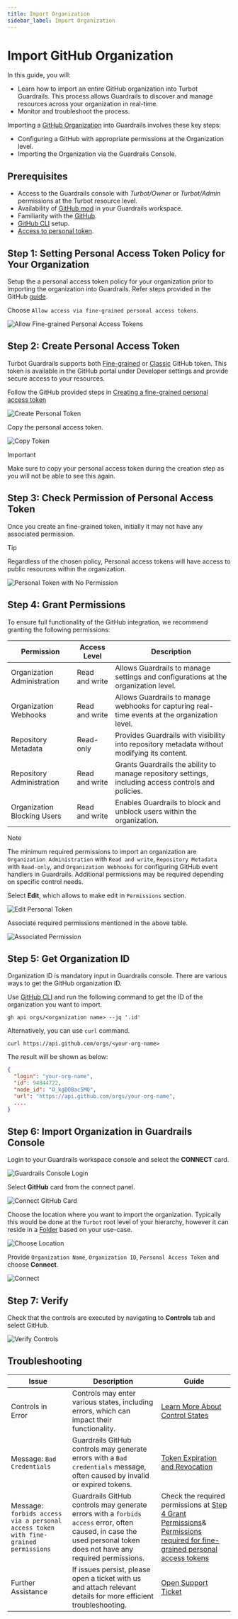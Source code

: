 ```yaml
---
title: Import Organization
sidebar_label: Import Organization
---
```


# Import GitHub Organization

In this guide, you will:

- Learn how to import an entire GitHub organization into Turbot Guardrails. This process allows Guardrails to discover and manage resources across your organization in real-time.
- Monitor and troubleshoot the process.

Importing a [GitHub Organization](https://docs.github.com/en/organizations/collaborating-with-groups-in-organizations/about-organizations) into Guardrails involves these key steps:

- Configuring a GitHub with appropriate permissions at the Organization level.
- Importing the Organization via the Guardrails Console.

## Prerequisites

- Access to the Guardrails console with *Turbot/Owner* or *Turbot/Admin* permissions at the Turbot resource level.
- Availability of [GitHub mod](https://hub.guardrails.turbot.com/mods/github/mods) in your Guardrails workspace.
- Familiarity with the [GitHub](https://github.com/).
- [GitHub CLI](https://docs.github.com/en/github-cli/github-cli/quickstart) setup.
- [Access to personal token](https://docs.github.com/en/authentication/keeping-your-account-and-data-secure/managing-your-personal-access-tokens).

<!-- ## Supported Authentication -->

## Step 1: Setting Personal Access Token Policy for Your Organization

Setup the a personal access token policy for your organization prior to importing the organization into Guardrails. Refer steps provided in the GitHub [guide](https://docs.github.com/en/organizations/managing-programmatic-access-to-your-organization/setting-a-personal-access-token-policy-for-your-organization).

Choose `Allow access via fine-grained personal access tokens`.

![Allow Fine-grained Personal Access Tokens](/images/docs/guardrails/guides/github/import-organization/allow-fine-grained-personal-access-tokens.png)

## Step 2: Create Personal Access Token

Turbot Guardrails supports both [Fine-grained](https://docs.github.com/en/authentication/keeping-your-account-and-data-secure/managing-your-personal-access-tokens#fine-grained-personal-access-tokens) or [Classic](https://docs.github.com/en/authentication/keeping-your-account-and-data-secure/managing-your-personal-access-tokens#personal-access-tokens-classic) GitHub token. This token is available in the GitHub portal under Developer settings and provide secure access to your resources.

Follow the GitHub provided steps in [Creating a fine-grained personal access token](https://docs.github.com/en/authentication/keeping-your-account-and-data-secure/managing-your-personal-access-tokens#creating-a-fine-grained-personal-access-token)

![Create Personal Token](/images/docs/guardrails/guides/github/import-organization/create-personal-token.png)

Copy the personal access token.

![Copy Token](/images/docs/guardrails/guides/github/import-organization/copy-personal-token.png)

> [!IMPORTANT]
> Make sure to copy your personal access token during the creation step as you will not be able to see this again.

## Step 3: Check Permission of Personal Access Token

Once you create an fine-grained token, initially it may not have any associated permission.

> [!TIP]
> Regardless of the chosen policy, Personal access tokens will have access to public resources within the organization.

![Personal Token with No Permission](/images/docs/guardrails/guides/github/import-organization/personal-token-with-no-permission.png)

## Step 4: Grant Permissions

To ensure full functionality of the GitHub integration, we recommend granting the following permissions:

| **Permission**                       | **Access Level**    | **Description**                                                                                       |
|--------------------------------------|---------------------|-------------------------------------------------------------------------------------------------------|
| Organization Administration          | Read and write      | Allows Guardrails to manage settings and configurations at the organization level.                   |
| Organization Webhooks                | Read and write      | Allows Guardrails to manage webhooks for capturing real-time events at the organization level.        |
| Repository Metadata                  | Read-only           | Provides Guardrails with visibility into repository metadata without modifying its content.           |
| Repository Administration            | Read and write      | Grants Guardrails the ability to manage repository settings, including access controls and policies.  |
| Organization Blocking Users          | Read and write      | Enables Guardrails to block and unblock users within the organization.                               |

> [!NOTE]
> The minimum required permissions to import an organization are `Organization Administration` with `Read and write`, `Repository Metadata` with `Read-only`, and `Organization Webhooks` for configuring GitHub event handlers in Guardrails. Additional permissions may be required depending on specific control needs.

Select **Edit**, which allows to make edit in `Permissions` section.

![Edit Personal Token](/images/docs/guardrails/guides/github/import-organization/edit-personal-token.png)

Associate required permissions mentioned in the above table.

![Associated Permission](/images/docs/guardrails/guides/github/import-organization/associated-org-permission.png)

## Step 5: Get Organization ID

Organization ID is mandatory input in Guardrails console. There are various ways to get the GitHub organization ID.

Use [GitHub CLI](https://docs.github.com/en/github-cli/github-cli/quickstart) and run the following command to get the ID of the organization you want to import.

```
gh api orgs/<organization name> --jq '.id'
```

Alternatively, you can use `curl` command.

```
curl https://api.github.com/orgs/<your-org-name>
```
The result will be shown as below:

```json
{
  "login": "your-org-name",
  "id": 94844722,
  "node_id": "O_kgDOBac5MQ",
  "url": "https://api.github.com/orgs/your-org-name",
  ....
}
```
## Step 6: Import Organization in Guardrails Console

Login to your Guardrails workspace console and select the **CONNECT** card.

![Guardrails Console Login](/images/docs/guardrails/guides/github/import-organization/select-connect-card.png)

Select **GitHub** card from the connect panel.

![Connect GitHub Card](/images/docs/guardrails/guides/github/import-organization/connect-github-card.png)

Choose the location where you want to import the organization. Typically this would be done at the `Turbot` root level of your hierarchy, however it can reside in a [Folder](/guardrails/docs/concepts/resources/hierarchy#folders) based on your use-case.

![Choose Location](/images/docs/guardrails/guides/github/import-organization/choose-location.png)

Provide `Organization Name`, `Organization ID`, `Personal Access Token` and choose **Connect**.

![Connect](/images/docs/guardrails/guides/github/import-organization/connect.png)

## Step 7: Verify

Check that the controls are executed by navigating to **Controls** tab and select GitHub.

![Verify Controls](/images/docs/guardrails/guides/github/import-organization/verify-github-controls.png)

## Troubleshooting

| **Issue**                | **Description**                                                                                                                      | **Guide**                                                                                                                                |
|--------------------------|--------------------------------------------------------------------------------------------------------------------------------------|------------------------------------------------------------------------------------------------------------------------------------------|
| Controls in Error    | Controls may enter various states, including errors, which can impact their functionality.                                           | [Learn More About Control States](/guardrails/docs/concepts/controls#control-state)                                                     |
| Message: `Bad Credentials`  | Guardrails GitHub controls may generate errors with a `Bad credentials` message, often caused by invalid or expired tokens.                                | [Token Expiration and Revocation](https://docs.github.com/en/authentication/keeping-your-account-and-data-secure/token-expiration-and-revocation) |
| Message: `forbids access via a personal access token with fine-grained permissions`  | Guardrails GitHub controls may generate errors with a `forbids access` error, often caused, in case the used personal token does not have any required permissions.                                | Check the required permissions at [Step 4 Grant Permissions](#step-4-grant-permissions)& [Permissions required for fine-grained personal access tokens](https://docs.github.com/en/rest/authentication/permissions-required-for-fine-grained-personal-access-tokens?apiVersion=2022-11-28) |
| Further Assistance   | If issues persist, please open a ticket with us and attach relevant details for more efficient troubleshooting.                      | [Open Support Ticket](https://support.turbot.com)                                                                                       |
